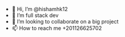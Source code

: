 - 👋 Hi, I’m @hishamhk12
- 👀 I’m full stack dev
- 💞️ I’m looking to collaborate on a big project
- 📫 How to reach me +201126625702

<!---
hishamhk12/hishamhk12 is a ✨ special ✨ repository because its `README.md` (this file) appears on your GitHub profile.
You can click the Preview link to take a look at your changes.
--->
